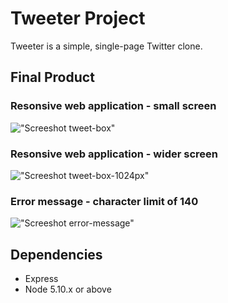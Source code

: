 # Tweeter Project

Tweeter is a simple, single-page Twitter clone.

## Final Product

### Resonsive web application - small screen
!["Screeshot tweet-box"](https://github.com/jchanpark/tweeter-1/blob/master/docs/tweet-box.png?raw=true)

### Resonsive web application - wider screen
!["Screeshot tweet-box-1024px"](https://github.com/jchanpark/tweeter-1/blob/master/docs/tweet-box-1024px.png?raw=true)

### Error message - character limit of 140
!["Screeshot error-message"](https://github.com/jchanpark/tweeter-1/blob/master/docs/error-msg.png?raw=true)

## Dependencies

- Express
- Node 5.10.x or above
